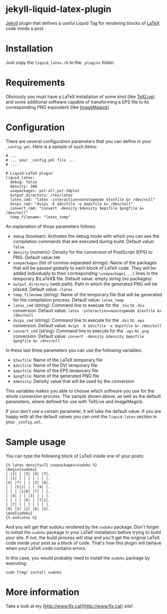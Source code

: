jekyll-liquid-latex-plugin
==========================

[Jekyll](http://Jekyllrb.com/) plugin that defines a useful Liquid Tag for rendering blocks of [LaTeX](http://en.wikipedia.org/wiki/LaTeX‎) code inside a post

Installation
============

Just copy the `liquid_latex.rb` to the `_plugins` folder.

Requirements
============

Obviously you must have a LaTeX installation of some kind (like [TeXLive](http://www.tug.org/texlive/)) and some additional software capable of transforming a EPS file to its corresponding PNG equivalent (like [ImageMagick](http://www.imagemagick.org/)).

Configuration
=============

There are several configuration parameters that you can define in your `_config.yml`. Here is a sample of such items:

    # ...
    # ... your _config.yml file ...
    # ...

    # Liquid-LaTeX plugin
    liquid_latex:
      debug: false
      density: 300
      usepackages: pst-all,pst-3dplot
      output_directory: /res/latex
      latex_cmd: "latex -interaction=nonstopmode $texfile &> /dev/null"
      dvips_cmd: "dvips -E $dvifile -o $epsfile &> /dev/null"
      convert_cmd: "convert -density $density $epsfile $pngfile &> /dev/null"
      temp_filename: "latex_temp"

An explanation of those parameters follows:

*   `debug` (boolean): Activates the debug mode with which you can see the compilation commands that are executed during build. Default value: `false`
*   `density` (numeric): Density for the conversion of PostScript (EPS) to PNG. Default value:`300`
*   `usepackages` (list of comma-separated strings): Name of the packages that will be passed globally to each block of LaTeX code. They will be added individually to their corresponding `\usepackage{...}` lines in the temporary $\LaTeX$ file. Default value: empty string (no packages)
*   `output_directory` (web path): Path in which the generated PNG will be placed. Default value: `/latex`
*   `temp_filename` (string): Name of the temporary file that will be generated for the compilation process. Default value: `latex_temp`
*   `latex_cmd` (string): Command line to execute for the `.tex` to `.div` conversion. Default value: `latex -interaction=nonstopmode $texfile &> /dev/null`
*   `dvips_cmd` (string): Command line to execute for the `.dvi` to `.eps` conversion. Default value: `dvips -E $dvifile -o $epsfile &> /dev/null`
*   `convert_cmd` (string): Command line to execute for the `.eps` to `.png` conversion. Default value: `convert -density $density $epsfile $pngfile &> /dev/null`

In these last three parameters you can use the following variables:

*   `$texfile`: Name of the LaTeX temporary file
*   `$dvifile`: Name of the DVI temporary file
*   `$epsfile`: Name of the EPS temporary file
*   `$pngfile`: Name of the generated PNG file
*   `$density`: Density value that will be used by the conversion

This variables makes you able to choose which software you use for the whole conversion process. The sample shown above, as well as the default parameters, where defined for use with TeXLive and ImageMagick.

If your don't use a certain parameter, it will take the default value. If you are happy with all the default values you can omit the `liquid-latex` section in your `_config.xml`.

Sample usage
============

You can type the following block of LaTeX inside one of your posts:

    {% latex density=72 usepackages=sudoku %}
    \begin{sudoku}
    | |2| | |3| |9| |7|.
    | |1| | | | | | | |.
    |4| |7| | | |2| |8|.
    | | |5|2| | | |9| |.
    | | | |1|8| |7| | |.
    | |4| | | |3| | | |.
    | | | | |6| | |7|1|.
    | |7| | | | | | | |.
    |9| |3| |2| |6| |5|.
    \end{sudoku}
    {% endlatex %}

And you will get that sudoku rendered by the `sudoku` package. Don't forget to install the `sudoku` package in your LaTeX installation before trying to build your site. If not, the build process will stop and you'll get the original LaTeX code inside your post as a block of code. That's how this plugin will behave when your LaTeX code contains errors.

In this case, you would probably need to install the `sudoku` package by executing:

    sudo tlmgr install sudoku

More information
================

Take a look at my [http://www.flx.cat](http://www.flx.cat) site!
